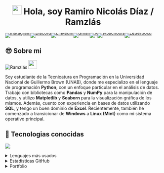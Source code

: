<h1 align="center"> <img src="https://media.giphy.com/media/hvRJCLFzcasrR4ia7z/giphy.gif" width="30px">  Hola, soy Ramiro Nicolás Díaz / Ramzlás</h1> 

<p align="left" style="display: flex; gap: 0; line-height: 0;">
    <a href="https://www.instagram.com/ramidiazzzz/" target="_blank">
      <img src="https://img.shields.io/badge/Instagram-E1306C?style=for-the-badge&logo=Instagram&logoColor=white" alt="Instagram"></a>
    <a href="" target="_blank">
      <img src="https://img.shields.io/badge/Discord-5865F2?style=for-the-badge&logo=discord&logoColor=white" alt="Discord"></a>
    <a href="https://www.linkedin.com/in/ramironicolasdiaz/" target="_blank">
      <img src="https://img.shields.io/badge/LinkedIn-0A66C2?style=for-the-badge&logo=LinkedIn&logoColor=white" alt="LinkedIn"></a>
    <a href="mailto:ramironicolasdiazz@gmail.com" target="_blank">
      <img src="https://img.shields.io/badge/Gmail-C71610?style=for-the-badge&logo=gmail&logoColor=white" alt="Gmail"></a>
    <a href="https://x.com/rami_diazz" target="_blank">
      <img src="https://img.shields.io/badge/X-14171A?style=for-the-badge&logo=x&logoColor=white" alt="X"></a>
    <a href="https://www.w3profile.com/ramzl%C3%A1s" target="_blank">
      <img src="https://img.shields.io/badge/w3schools-4CAF50?style=for-the-badge&logo=w3schools&logoColor=white" alt="w3schools"></a>
    <a href="https://letterboxd.com/ramzlas/" target="_blank">
      <img src="https://img.shields.io/badge/Letterboxd-ff8000?style=for-the-badge&logo=letterboxd&logoColor=white" alt="Letterboxd"></a>
</p>

<h2>😎 Sobre mi</h2>
<p align="left"> <img src="https://komarev.com/ghpvc/?username=Ramzlas&label=Profile%20views&color=2a9d8f&style=for-the-badge" alt="Ramzlás"/> <img src="https://emojis.slackmojis.com/emojis/images/1531849430/4246/blob-sunglasses.gif?1531849430" width="28"/> </p>
<p align="left">Soy estudiante de la Tecnicatura en Programación en la Universidad Nacional de Guillermo Brown (UNAB), donde me especializo en el lenguaje de programación <strong>Python</strong>, con un enfoque particular en el análisis de datos. Trabajo con bibliotecas como <strong>Pandas</strong> y <strong>NumPy</strong> para la manipulación de datos, y utilizo <strong>Matplotlib</strong> y <strong>Seaborn</strong> para la visualización gráfica de los mismos. Además, cuento con experiencia en bases de datos utilizando <strong>SQL</strong>, y tengo un buen dominio de <strong>Excel</strong>. Recientemente, también he comenzado a transicionar de <strong>Windows</strong> a <strong>Linux (Mint)</strong> como mi sistema operativo principal.</p>


<h2>🔧 Tecnologias conocidas</h2>
<p align="left">
  <a href="https://skillicons.dev">
    <img src="https://skillicons.dev/icons?i=html,css,javascript,ruby,python,postgresql,github,linux,mint,sublime&theme=dark&perline=5"/>
  </a>

<details>
  <summary>Lenguajes más usados</summary>
    <p align="center">
    <a href="https://github.com/Ramzlas">
        <img src="https://github-readme-stats.vercel.app/api/top-langs/?username=ramzlas&layout=compact" alt="Lenguajes más usados">
    </a>
</p>
</details>

<details>
  <summary>Estadisticas GitHub</summary>
    <p align="center"
    <a href="https://github.com/Ramzlas">
        <img src="https://github-readme-stats.vercel.app/api?username=ramzlas&show_icons=true&bg_color=264653&text_color=ffffff&border_color=ffffff&locale=es" alt="Estadisticas de GitHub">
    </a>
</p>
</details>

<details>
  <summary>Portfolio</summary>
</br>
  <pre>Pendiente... ⏲️</pre>
</details>
